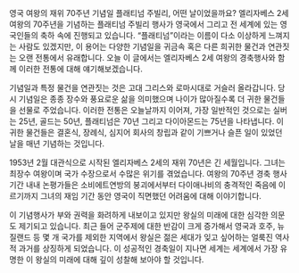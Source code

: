영국 여왕의 재위 70주년 기념일
플래티넘 주빌리, 어떤 날이었을까요?
엘리자베스 2세 여왕의 70주년을 기념하는 플래티넘 주빌리 행사가 영국에서 그리고 전 세계에 있는 영국인들의 축하 속에 진행되고 있습니다. “플래티넘”이라는 이름이 다소 이상하게 느껴지는 사람도 있겠지만, 이 용어는 다양한 기념일을 귀금속 혹은 다른 희귀한 물건과 연관짓는 오랜 전통에서 유래합니다. 오늘 이 글에서는 엘리자베스 2세 여왕의 경축행사와 함께 이러한 전통에 대해 얘기해보겠습니다.


기념일과 특정 물건을 연관짓는 것은 고대 그리스와 로마시대로 거슬러 올라갑니다. 당시 기념일은 종종 장수와 풍요로운 삶을 의미했으며 나이가 많아질수록 더 귀한 물건들을 선물로 주었습니다. 이러한 전통은 오늘날까지 이어져, 가장 일반적인 것으로는 실버는 25년, 골드는 50년, 플래티넘은 70년 그리고 다이아몬드는 75년을 나타냅니다. 이 귀한 물건들은 결혼식, 장례식, 심지어 회사의 창립과 같이 기쁘거나 슬픈 일이 있었던 날을 매년 기념하는 것입니다.


1953년 2월 대관식으로 시작된 엘리자베스 2세의 재위 70년은 긴 세월입니다. 그녀는 최장수 여왕이며 국가 수장으로서 수많은 위기를 겪었습니다. 여왕의 70주년 경축 행사 기간 내내 논평가들은 소비에트연방의 붕괴에서부터 다이애나비의 충격적인 죽음에 이르기까지 그녀의 재임 기간 동안 영국이 직면했던 어려움에 대해 이야기합니다.


이 기념행사가 부와 권력을 화려하게 내보이고 있지만 왕실의 미래에 대한 심각한 의문도 제기되고 있습니다. 최근 들어 군주제에 대한 반감이 크게 증가해서 영국과 호주, 뉴질랜드 등 몇 개 국가를 제외한 지역에서 왕실은 젊은 세대가 잊고 싶어하는 얼룩진 역사적 과거를 상징하게 되었습니다. 이 성공적인 경축일이 지나면 세계는 세계에서 가장 유명한 이 왕실의 미래에 대해 깊이 성찰해 보아야 할 것입니다.
